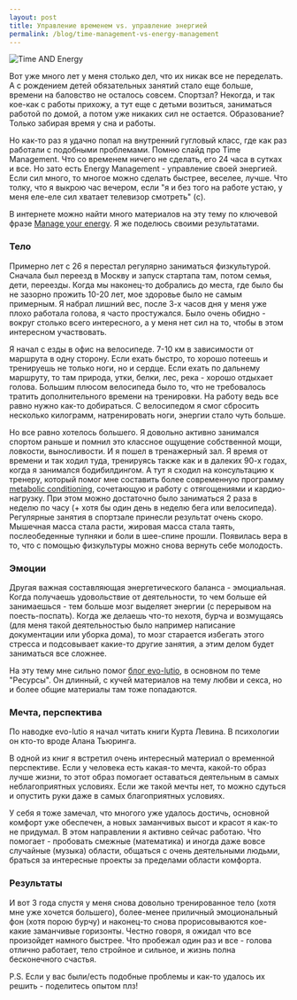 ```yaml
---
layout: post
title: Управление временем vs. управление энергией
permalink: /blog/time-management-vs-energy-management
---
```

![Time AND Energy](http://thecoachjimmy.com/wp-content/uploads/2011/08/iStock_000014301739XSmall.jpg)

Вот уже много лет у меня столько дел, что их никак все не переделать. А с рождением детей обязательных занятий стало еще больше, времени на баловство не осталось совсем. Спортзал? Некогда, и так кое-как с работы прихожу, а тут еще с детьми возиться, заниматься работой по домой, а потом уже никаких сил не остается. Образование? Только забирая время у сна и работы.

Но как-то раз я удачно попал на внутренний гугловый класс, где как раз работали с подобными проблемами. Помню слайд про Time Management. Что со временем ничего не сделать, его 24 часа в сутках и все. Но зато есть Energy Management - управление своей энергией. Если сил много, то многое можно сделать быстрее, веселее, лучше. Что толку, что я выкрою час вечером, если "я и без того на работе устаю, у меня еле-еле сил хватает телевизор смотреть" (c).
<!--more-->

В интернете можно найти много материалов на эту тему по ключевой фразе [Manage your energy](https://www.google.com/search?q=manage+your+energy). Я же поделюсь своими результатами.

### Тело

Примерно лет с 26 я перестал регулярно заниматься физкультурой. Сначала был переезд в Москву и запуск стартапа там, потом семья, дети, переезды. Когда мы наконец-то добрались до места, где было бы не зазорно прожить 10-20 лет, мое здоровье было не самым примерным. Я набрал лишний вес, после 3-х часов дня у меня уже плохо работала голова, я часто простужался. Было очень обидно - вокруг столько всего интересного, а у меня нет сил на то, чтобы в этом интересном участвовать.

Я начал с езды в офис на велосипеде. 7-10 км в зависимости от маршрута в одну сторону. Если ехать быстро, то хорошо потеешь и тренируешь не только ноги, но и сердце. Если ехать по дальнему маршруту, то там природа, утки, белки, лес, река - хорошо отдыхает голова. Большим плюсом велосипеда было то, что не требовалось тратить дополнительного времени на тренировки. На работу ведь все равно нужно как-то добираться. С велосипедом я смог сбросить несколько килограмм, натренировать ноги, энергии стало чуть больше.

Но все равно хотелось большего. Я довольно активно занимался спортом раньше и помнил это классное ощущение собственной мощи, ловкости, выносливости. И я пошел в тренажерный зал. Я время от времени и так ходил туда, тренируясь также как и в далеких 90-х годах, когда я занимался бодибилдингом. А тут я сходил на консультацию к тренеру, который помог мне составить более современную программу [metabolic conditioning](https://www.google.com/search?q=metabolic+conditioning), сочетающую и работу с отягощениями и кардио-нагрузку. При этом можно достаточно было заниматься 2 раза в неделю по часу (+ хотя бы один день в неделю бега или велосипеда). Регулярные занятия в спортзале принесли результат очень скоро. Мышечная масса стала расти, жировая масса стала таять, послеобеденные тупняки и боли в шее-спине прошли. Появилась вера в то, что с помощью физкультуры можно снова вернуть себе молодость.

### Эмоции

Другая важная составляющая энергетического баланса - эмоциальная. Когда получаешь удовольствие от деятельности, то чем больше ей занимаешься - тем больше мозг выделяет энергии (с перерывом на поесть-поспать). Когда же делаешь что-то нехотя, бурча и возмущаясь (для меня такой деятельностью было например написание документации или уборка дома), то мозг старается избегать этого стресса и подсовывает какие-то другие занятия, а этим делом будет заниматься все сложнее.

На эту тему мне сильно помог [блог evo-lutio](http://evo-lutio.livejournal.com/), в основном по теме "Ресурсы". Он длинный, с кучей материалов на тему любви и секса, но и более общие материалы там тоже попадаются.

### Мечта, перспектива

По наводке evo-lutio я начал читать книги Курта Левина. В психологии он кто-то вроде Алана Тьюринга.

В одной из книг я встретил очень интересный материал о временной перспективе. Если у человека есть какая-то мечта, какой-то образ лучше жизни, то этот образ помогает оставаться деятельным в самых неблагоприятных условиях. Если же такой мечты нет, то можно сдуться и опустить руки даже в самых благоприятных условиях.

У себя я тоже замечал, что многого уже удалось достичь, основной комфорт уже обеспечен, а новых заманчивых высот и красот я как-то не придумал. В этом направлении я активно сейчас работаю. Что помогает - пробовать смежные (математика) и иногда даже вовсе случайные (музыка) области, общаться с очень деятельными людьми, браться за интересные проекты за пределами области комфорта.

### Результаты

И вот 3 года спустя у меня снова довольно тренированное тело (хотя мне уже хочется большего), более-менее приличный эмоциональный фон (хотя порою бурчу) и наконец-то снова прорисовываются кое-какие заманчивые горизонты. Честно говоря, я ожидал что все произойдет намного быстрее. Что пробежал один раз и все - голова отлично работает, тело стройное и сильное, и жизнь полна бесконечного счастья.

P.S. Если у вас были/есть подобные проблемы и как-то удалось их решить - поделитесь опытом плз!

